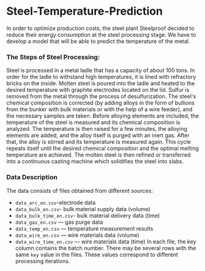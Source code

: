 # Steel-Temperature-Prediction
In order to optimize production costs, the steel plant Steelproof decided to reduce their energy consumption at the steel processing stage. We have to develop a model that will be able to predict the temperature of the metal.
### **The Steps of Steel Processing:**
Steel is processed in a metal ladle that has a capacity of about 100 tons. In order for the ladle to withstand high temperatures, it is lined with refractory bricks on the inside. Molten steel is poured into the ladle and heated to the desired temperature with graphite electrodes located on the lid.
Sulfur is removed from the metal through the process of desulfurization. The steel's chemical composition is corrected (by adding alloys in the form of bullions from the bunker with bulk materials or with the help of a wire feeder), and the necessary samples are taken.
Before alloying elements are included, the temperature of the steel is measured and its chemical composition is analyzed. The temperature is then raised for a few minutes, the alloying elements are added, and the alloy itself is purged with an inert gas. After that, the alloy is stirred and its temperature is measured again. This cycle repeats itself until the desired chemical composition and the optimal melting temperature are achieved.
The molten steel is then refined or transferred into a continuous casting machine which solidifies the steel into slabs.
### **Data Description**
The data consists of files obtained from different sources:
- `data_arc_en.csv`-electrode data
- `data_bulk_en.csv`- bulk material supply data (volume)
- `data_bulk_time_en.csv`- bulk material delivery data (time)
- `data_gas_en.csv` — gas purge data
- `data_temp_en.csv` — temperature measurement results
- `data_wire_en.csv` — wire materials data (volume)
- `data_wire_time_en.csv` — wire materials data (time)
In each file, the key column contains the batch number.
There may be several rows with the same `key` value in the files. These values correspond to different processing iterations.
